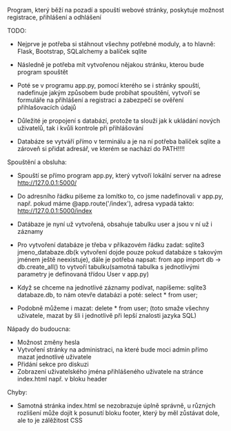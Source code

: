 Program, který běží na pozadí a spouští webové stránky, poskytuje možnost registrace, přihlášení a odhlášení

TODO:
- Nejprve je potřeba si stáhnout všechny potřebné moduly, a to hlavně: Flask, Bootstrap, SQLalchemy a balíček sqlite

- Následně je potřeba mít vytvořenou nějakou stránku, kterou bude program spouštět

- Poté se v programu app.py, pomocí kterého se i stránky spouští, nadefinuje jakým způsobem bude probíhat spouštění, vytvoří se formuláře na přihlášení a registraci a zabezpečí se ověření přihlašovacích údajů

- Důležité je propojení s databází, protože ta slouží jak k ukládání nových uživatelů, tak i kvůli kontrole při přihlášování

- Databáze se vytváří přímo v terminálu a je na ní potřeba balíček sqlite a zároveň si přidat adresář, ve kterém se nachází do PATH!!!!

Spouštění a obsluha:
- Spouští se přímo program app.py, který vytvoří lokální server na adrese http://127.0.0.1:5000/

- Do adresního řádku píšeme za lomítko to, co jsme nadefinovali v app.py, např. pokud máme @app.route('/index'), adresa vypadá takto: http://127.0.0.1:5000/index

- Datábaze je nyní už vytvořená, obsahuje tabulku user a jsou v ní už i záznamy

- Pro vytvoření databáze je třeba v příkazovém řádku zadat: sqlite3 jmeno_databaze.db(k vytvoření dojde pouze pokud  databáze s takovým jménem ještě neexistuje), dále je potřeba napsat: from app import db -> db.create_all() to vytvoří tabulku(samotná tabulka s jednotlivými parametry je definovaná třídou User v app.py)

- Když se chceme na jednotlivé záznamy podívat, napíšeme: sqlite3 databaze.db, to nám otevře databázi a poté: select * from user;
- Podobně můžeme i mazat: delete * from user; (toto smaže všechny uživatele, mazat by šli i jednotlivě při lepší znalosti  jazyka SQL) 

Nápady do budoucna:
- Možnost změny hesla
- Vytvoření stránky na administraci, na které bude moci admin přímo mazat jednotlivé uživatele
- Přidání sekce pro diskuzi 
- Zobrazení uživatelského jména přihlášeného uživatele na stránce index.html např. v bloku header

Chyby:
- Samotná stránka index.html se nezobrazuje úplně správně, u různých rozlišení může dojít k posunutí bloku footer, který by měl zůstávat dole, ale to je zálěžitost CSS